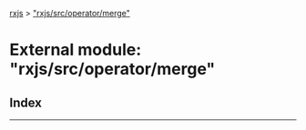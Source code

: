 [rxjs](../README.md) > ["rxjs/src/operator/merge"](../modules/_rxjs_src_operator_merge_.md)

# External module: "rxjs/src/operator/merge"

## Index

---

